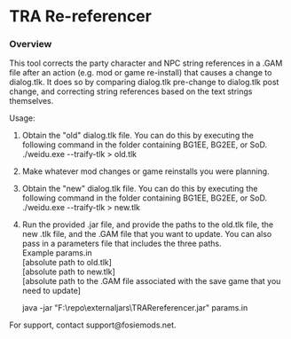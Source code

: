 # TRA Re-referencer 

<a name="a_mod_overview"></a>
### Overview
<p>
This tool corrects the party character and NPC string references in a .GAM file after an action (e.g. mod or game re-install) that causes a change to dialog.tlk. It does so by comparing dialog.tlk pre-change to dialog.tlk post change, and correcting string references based on the text strings themselves.

Usage:
1. Obtain the "old" dialog.tlk file. You can do this by executing the following command in the folder containing BG1EE, BG2EE, or SoD. <br>
	./weidu.exe --traify-tlk > old.tlk<br>
2. Make whatever mod changes or game reinstalls you were planning.
3. Obtain the "new" dialog.tlk file. You can do this by executing the following command in the folder containing BG1EE, BG2EE, or SoD. <br>
	./weidu.exe --traify-tlk > new.tlk<br>
4. Run the provided .jar file, and provide the paths to the old.tlk file, the new .tlk file, and the .GAM file that you want to update. You can also pass in a parameters file that includes the three paths.<br>
	Example params.in<br>
	[absolute path to old.tlk]<br>
	[absolute path to new.tlk]<br>
	[absolute path to the .GAM file associated with the save game that you need to update]<br>
	
	java -jar "F:\repo\externaljars\TRARereferencer.jar" params.in
</p>
<p>
For support, contact support@fosiemods.net.
</p>
